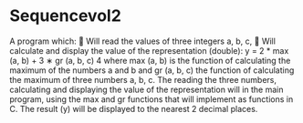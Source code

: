 # Sequencevol2
A program which:
 Will read the values ​​of three integers a, b, c,
 Will calculate and display the value of the representation (double):
y =
2 * max (a, b) + 3 ∗ gr (a, b, c)
4
where max (a, b) is the function of calculating the maximum of the numbers a and b
and gr (a, b, c) the function of calculating the maximum of three numbers a, b, c. The
reading the three numbers, calculating and displaying the value of the representation will
in the main program, using the max and gr functions that will
implement as functions in C. The result (y) will be displayed to the nearest 2 decimal places.
